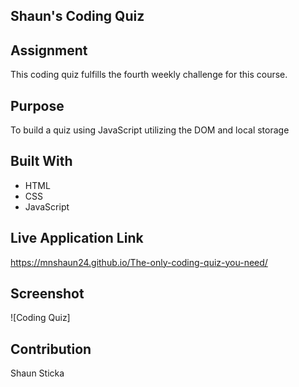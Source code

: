 ## Shaun's Coding Quiz

## Assignment
This coding quiz fulfills the fourth weekly challenge for this course.

## Purpose
To build a quiz using JavaScript utilizing the DOM and local storage

## Built With
* HTML
* CSS
* JavaScript

## Live Application Link
https://mnshaun24.github.io/The-only-coding-quiz-you-need/

## Screenshot
![Coding Quiz]

## Contribution
Shaun Sticka
